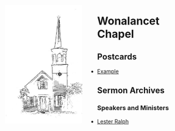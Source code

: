 <body>
<figure style='float:left; width:40%'>
<img src="https://github.com/puck78/wonalancet-chapel/blob/master/images/ChapelCoverImage-icon-50percent.jpg" />
</figure>
<span>     
<h1>Wonalancet Chapel</h1> 
<h2>Postcards</h2>
<ul>
 <li>
  <a href="www.example.com">Example</a>
 </li>
</ul>
 
<h2>Sermon Archives</h2>
<h3>Speakers and Ministers</h3>
<ul>
 <li>
  <a href="https://github.com/puck78/wonalancet-chapel/tree/master/sermons/Lester%20Ralph">Lester Ralph</a>
 </li>
</ul>
</div>
 
</span>







